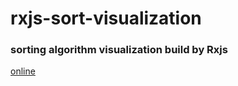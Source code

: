 # rxjs-sort-visualization
### sorting algorithm visualization build by Rxjs

[online]( https://xiyuyizhi.github.io/canvas_edge_weighted_graph/)
